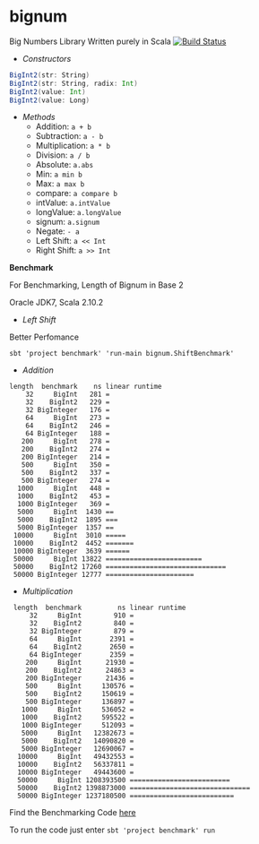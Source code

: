 bignum
======

Big Numbers Library Written purely in Scala
[![Build Status](https://travis-ci.org/techaddict/bignum.png)](https://travis-ci.org/techaddict/bignum)

* *Constructors*
```scala
BigInt2(str: String)
BigInt2(str: String, radix: Int)
BigInt2(value: Int)
BigInt2(value: Long)
```

* *Methods*
  + Addition: `a + b`
  + Subtraction: `a - b`
  + Multiplication: `a * b`
  + Division: `a / b`
  + Absolute: `a.abs`
  + Min: `a min b`
  + Max: `a max b`
  + compare: `a compare b`
  + intValue: `a.intValue`
  + longValue: `a.longValue`
  + signum: `a.signum`
  + Negate: `- a`
  + Left Shift: `a << Int`
  + Right Shift: `a >> Int`

**Benchmark**

For Benchmarking, Length of Bignum in Base 2

Oracle JDK7, Scala 2.10.2
* *Left Shift*

Better Perfomance

`sbt 'project benchmark' 'run-main bignum.ShiftBenchmark'`

* *Addition*
```
length  benchmark    ns linear runtime
    32     BigInt   281 =
    32    BigInt2   229 =
    32 BigInteger   176 =
    64     BigInt   273 =
    64    BigInt2   246 =
    64 BigInteger   188 =
   200     BigInt   278 =
   200    BigInt2   274 =
   200 BigInteger   214 =
   500     BigInt   350 =
   500    BigInt2   337 =
   500 BigInteger   274 =
  1000     BigInt   448 =
  1000    BigInt2   453 =
  1000 BigInteger   369 =
  5000     BigInt  1430 ==
  5000    BigInt2  1895 ===
  5000 BigInteger  1357 ==
 10000     BigInt  3010 =====
 10000    BigInt2  4452 =======
 10000 BigInteger  3639 ======
 50000     BigInt 13822 ========================
 50000    BigInt2 17260 ==============================
 50000 BigInteger 12777 ======================
```
* *Multiplication*
```
 length  benchmark         ns linear runtime
     32     BigInt        910 =
     32    BigInt2        840 =
     32 BigInteger        879 =
     64     BigInt       2391 =
     64    BigInt2       2650 =
     64 BigInteger       2359 =
    200     BigInt      21930 =
    200    BigInt2      24863 =
    200 BigInteger      21436 =
    500     BigInt     130576 =
    500    BigInt2     150619 =
    500 BigInteger     136897 =
   1000     BigInt     536052 =
   1000    BigInt2     595522 =
   1000 BigInteger     512093 =
   5000     BigInt   12382673 =
   5000    BigInt2   14090820 =
   5000 BigInteger   12690067 =
  10000     BigInt   49432553 =
  10000    BigInt2   56337811 =
  10000 BigInteger   49443600 =
  50000     BigInt 1208393500 =========================
  50000    BigInt2 1398873000 ==============================
  50000 BigInteger 1237180500 ==========================
```
Find the Benchmarking Code [here](https://github.com/techaddict/bignum/tree/master/benchmark)

To run the code just enter `sbt 'project benchmark' run`
